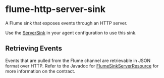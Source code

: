 # flume-http-server-sink

A Flume sink that exposes events through an HTTP server.

Use the [ServerSink](./blob/master/src/main/java/com/github/jrh3k5/flume/rest/ServerSink.java) in your agent configuration to use this sink.

## Retrieving Events

Events that are pulled from the Flume channel are retrievable in JSON format over HTTP. Refer to the Javadoc for [FlumeSinkServerResource](./blob/master/src/main/java/com/github/jrh3k5/flume/rest/FlumeSinkServerResource.java) for more information on the contract.
